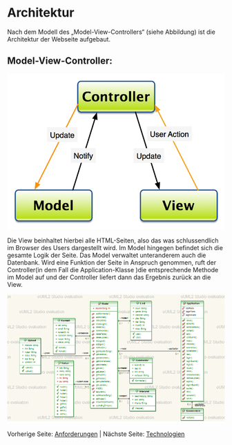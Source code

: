 # Architektur

Nach dem Modell des „Model-View-Controllers“ (siehe Abbildung) ist die Architektur der Webseite aufgebaut.

## Model-View-Controller:

![1.Model.png](/Docu/mvc-diagram1.png)

Die View beinhaltet hierbei alle HTML-Seiten, also das was schlussendlich im Browser des Users dargestellt wird. Im Model hingegen befindet sich die gesamte Logik der Seite. Das Model verwaltet unteranderem auch die Datenbank. Wird eine Funktion der Seite in Anspruch genommen, ruft der Controller(in dem Fall die Application-Klasse )die entsprechende Methode im Model auf und der Controller liefert dann das Ergebnis zurück an die View.

![1.Klassendiagramm.png](/Docu/Klassendiagramm.png)


Vorherige Seite: [Anforderungen](/Docu/Anforderungen.md) | Nächste Seite: [Technologien](/Docu/Technologien.md)
